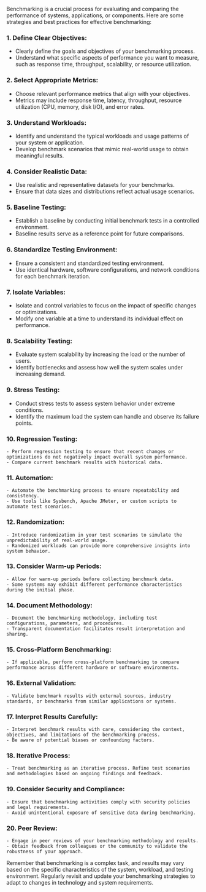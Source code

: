 Benchmarking is a crucial process for evaluating and comparing the performance of systems, applications, or components. Here are some strategies and best practices for effective benchmarking:

### 1. **Define Clear Objectives:**
   - Clearly define the goals and objectives of your benchmarking process.
   - Understand what specific aspects of performance you want to measure, such as response time, throughput, scalability, or resource utilization.

### 2. **Select Appropriate Metrics:**
   - Choose relevant performance metrics that align with your objectives.
   - Metrics may include response time, latency, throughput, resource utilization (CPU, memory, disk I/O), and error rates.

### 3. **Understand Workloads:**
   - Identify and understand the typical workloads and usage patterns of your system or application.
   - Develop benchmark scenarios that mimic real-world usage to obtain meaningful results.

### 4. **Consider Realistic Data:**
   - Use realistic and representative datasets for your benchmarks.
   - Ensure that data sizes and distributions reflect actual usage scenarios.

### 5. **Baseline Testing:**
   - Establish a baseline by conducting initial benchmark tests in a controlled environment.
   - Baseline results serve as a reference point for future comparisons.

### 6. **Standardize Testing Environment:**
   - Ensure a consistent and standardized testing environment.
   - Use identical hardware, software configurations, and network conditions for each benchmark iteration.

### 7. **Isolate Variables:**
   - Isolate and control variables to focus on the impact of specific changes or optimizations.
   - Modify one variable at a time to understand its individual effect on performance.

### 8. **Scalability Testing:**
   - Evaluate system scalability by increasing the load or the number of users.
   - Identify bottlenecks and assess how well the system scales under increasing demand.

### 9. **Stress Testing:**
   - Conduct stress tests to assess system behavior under extreme conditions.
   - Identify the maximum load the system can handle and observe its failure points.

### 10. **Regression Testing:**
    - Perform regression testing to ensure that recent changes or optimizations do not negatively impact overall system performance.
    - Compare current benchmark results with historical data.

### 11. **Automation:**
    - Automate the benchmarking process to ensure repeatability and consistency.
    - Use tools like Sysbench, Apache JMeter, or custom scripts to automate test scenarios.

### 12. **Randomization:**
    - Introduce randomization in your test scenarios to simulate the unpredictability of real-world usage.
    - Randomized workloads can provide more comprehensive insights into system behavior.

### 13. **Consider Warm-up Periods:**
    - Allow for warm-up periods before collecting benchmark data.
    - Some systems may exhibit different performance characteristics during the initial phase.

### 14. **Document Methodology:**
    - Document the benchmarking methodology, including test configurations, parameters, and procedures.
    - Transparent documentation facilitates result interpretation and sharing.

### 15. **Cross-Platform Benchmarking:**
    - If applicable, perform cross-platform benchmarking to compare performance across different hardware or software environments.

### 16. **External Validation:**
    - Validate benchmark results with external sources, industry standards, or benchmarks from similar applications or systems.

### 17. **Interpret Results Carefully:**
    - Interpret benchmark results with care, considering the context, objectives, and limitations of the benchmarking process.
    - Be aware of potential biases or confounding factors.

### 18. **Iterative Process:**
    - Treat benchmarking as an iterative process. Refine test scenarios and methodologies based on ongoing findings and feedback.

### 19. **Consider Security and Compliance:**
    - Ensure that benchmarking activities comply with security policies and legal requirements.
    - Avoid unintentional exposure of sensitive data during benchmarking.

### 20. **Peer Review:**
    - Engage in peer reviews of your benchmarking methodology and results.
    - Obtain feedback from colleagues or the community to validate the robustness of your approach.

Remember that benchmarking is a complex task, and results may vary based on the specific characteristics of the system, workload, and testing environment. Regularly revisit and update your benchmarking strategies to adapt to changes in technology and system requirements.

